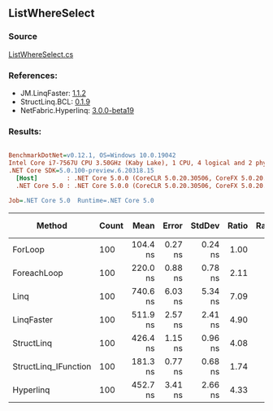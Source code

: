 ﻿## ListWhereSelect

### Source
[ListWhereSelect.cs](../LinqBenchmarks/ListWhereSelect.cs)

### References:
- JM.LinqFaster: [1.1.2](https://www.nuget.org/packages/JM.LinqFaster/1.1.2)
- StructLinq.BCL: [0.1.9](https://www.nuget.org/packages/StructLinq.BCL/0.1.9)
- NetFabric.Hyperlinq: [3.0.0-beta19](https://www.nuget.org/packages/NetFabric.Hyperlinq/3.0.0-beta19)

### Results:
``` ini

BenchmarkDotNet=v0.12.1, OS=Windows 10.0.19042
Intel Core i7-7567U CPU 3.50GHz (Kaby Lake), 1 CPU, 4 logical and 2 physical cores
.NET Core SDK=5.0.100-preview.6.20318.15
  [Host]        : .NET Core 5.0.0 (CoreCLR 5.0.20.30506, CoreFX 5.0.20.30506), X64 RyuJIT
  .NET Core 5.0 : .NET Core 5.0.0 (CoreCLR 5.0.20.30506, CoreFX 5.0.20.30506), X64 RyuJIT

Job=.NET Core 5.0  Runtime=.NET Core 5.0  

```
|               Method | Count |     Mean |   Error |  StdDev | Ratio | RatioSD |  Gen 0 | Gen 1 | Gen 2 | Allocated |
|--------------------- |------ |---------:|--------:|--------:|------:|--------:|-------:|------:|------:|----------:|
|              ForLoop |   100 | 104.4 ns | 0.27 ns | 0.24 ns |  1.00 |    0.00 |      - |     - |     - |         - |
|          ForeachLoop |   100 | 220.0 ns | 0.88 ns | 0.78 ns |  2.11 |    0.01 |      - |     - |     - |         - |
|                 Linq |   100 | 740.6 ns | 6.03 ns | 5.34 ns |  7.09 |    0.06 | 0.0725 |     - |     - |     152 B |
|           LinqFaster |   100 | 511.9 ns | 2.57 ns | 2.41 ns |  4.90 |    0.02 | 0.3090 |     - |     - |     648 B |
|           StructLinq |   100 | 426.4 ns | 1.15 ns | 0.96 ns |  4.08 |    0.01 |      - |     - |     - |         - |
| StructLinq_IFunction |   100 | 181.3 ns | 0.77 ns | 0.68 ns |  1.74 |    0.01 |      - |     - |     - |         - |
|            Hyperlinq |   100 | 452.7 ns | 3.41 ns | 2.66 ns |  4.33 |    0.03 |      - |     - |     - |         - |
